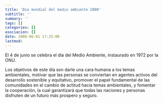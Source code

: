 ```yaml
---
title: 'Día mundial del medio ambiente 2008'
subtitle: ''
summary: ''
tags: []
categories: []
asociacion: []
date: 2008-06-01 17:25:00
lastmod:
---
```


El 4 de junio se celebra el día del Medio Ambiente, instaurado en 1972 por la ONU.

Los objetivos de este día son darle una cara humana a los temas ambientales, motivar que las personas se conviertan en agentes activos del desarrollo sostenible y equitativo, promover el papel fundamental de las comunidades en el cambio de actitud hacia temas ambientales, y fomentar la cooperación, la cual garantizará que todas las naciones y personas disfruten de un futuro más prospero y seguro.

<img219>

<img222>